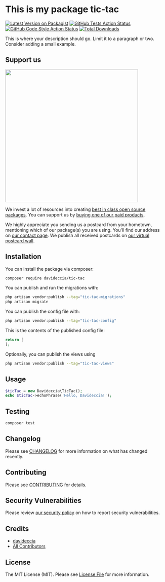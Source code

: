 # This is my package tic-tac

[![Latest Version on Packagist](https://img.shields.io/packagist/v/davideccia/tic-tac.svg?style=flat-square)](https://packagist.org/packages/davideccia/tic-tac)
[![GitHub Tests Action Status](https://img.shields.io/github/actions/workflow/status/davideccia/tic-tac/run-tests.yml?branch=main&label=tests&style=flat-square)](https://github.com/davideccia/tic-tac/actions?query=workflow%3Arun-tests+branch%3Amain)
[![GitHub Code Style Action Status](https://img.shields.io/github/actions/workflow/status/davideccia/tic-tac/fix-php-code-style-issues.yml?branch=main&label=code%20style&style=flat-square)](https://github.com/davideccia/tic-tac/actions?query=workflow%3A"Fix+PHP+code+style+issues"+branch%3Amain)
[![Total Downloads](https://img.shields.io/packagist/dt/davideccia/tic-tac.svg?style=flat-square)](https://packagist.org/packages/davideccia/tic-tac)

This is where your description should go. Limit it to a paragraph or two. Consider adding a small example.

## Support us

[<img src="https://github-ads.s3.eu-central-1.amazonaws.com/tic-tac.jpg?t=1" width="419px" />](https://spatie.be/github-ad-click/tic-tac)

We invest a lot of resources into creating [best in class open source packages](https://spatie.be/open-source). You can support us by [buying one of our paid products](https://spatie.be/open-source/support-us).

We highly appreciate you sending us a postcard from your hometown, mentioning which of our package(s) you are using. You'll find our address on [our contact page](https://spatie.be/about-us). We publish all received postcards on [our virtual postcard wall](https://spatie.be/open-source/postcards).

## Installation

You can install the package via composer:

```bash
composer require davideccia/tic-tac
```

You can publish and run the migrations with:

```bash
php artisan vendor:publish --tag="tic-tac-migrations"
php artisan migrate
```

You can publish the config file with:

```bash
php artisan vendor:publish --tag="tic-tac-config"
```

This is the contents of the published config file:

```php
return [
];
```

Optionally, you can publish the views using

```bash
php artisan vendor:publish --tag="tic-tac-views"
```

## Usage

```php
$ticTac = new Davideccia\TicTac();
echo $ticTac->echoPhrase('Hello, Davideccia!');
```

## Testing

```bash
composer test
```

## Changelog

Please see [CHANGELOG](CHANGELOG.md) for more information on what has changed recently.

## Contributing

Please see [CONTRIBUTING](CONTRIBUTING.md) for details.

## Security Vulnerabilities

Please review [our security policy](../../security/policy) on how to report security vulnerabilities.

## Credits

- [davideccia](https://github.com/davideccia)
- [All Contributors](../../contributors)

## License

The MIT License (MIT). Please see [License File](LICENSE.md) for more information.

